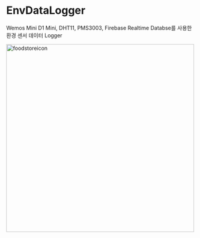 # EnvDataLogger
Wemos Mini D1 Mini, DHT11, PMS3003, Firebase Realtime Databse를 사용한 환경 센서 데이터 Logger

<img width="500" alt="foodstoreicon" src="https://user-images.githubusercontent.com/1857075/42730755-7f34d874-8837-11e8-8ee0-6cd42c3d0880.jpeg">


